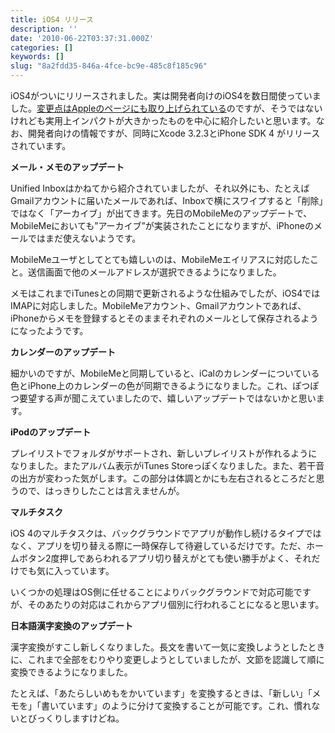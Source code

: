 ```yaml
---
title: iOS4 リリース
description: ''
date: '2010-06-22T03:37:31.000Z'
categories: []
keywords: []
slug: "8a2fdd35-846a-4fce-bc9e-485c8f185c96"
---
```

iOS4がついにリリースされました。実は開発者向けのiOS4を数日間使っていました。[変更点はAppleのページにも取り上げられている](http://www.apple.com/jp/iphone/softwareupdate/)のですが、そうではないけれども実用上インパクトが大きかったものを中心に紹介したいと思います。なお、開発者向けの情報ですが、同時にXcode 3.2.3とiPhone SDK 4 がリリースされています。

**メール・メモのアップデート**

Unified Inboxはかねてから紹介されていましたが、それ以外にも、たとえばGmailアカウントに届いたメールであれば、Inboxで横にスワイプすると「削除」ではなく「アーカイブ」が出てきます。先日のMobileMeのアップデートで、MobileMeにおいても”アーカイブ”が実装されたことになりますが、iPhoneのメールではまだ使えないようです。

MobileMeユーザとしてとても嬉しいのは、MobileMeエイリアスに対応したこと。送信画面で他のメールアドレスが選択できるようになりました。

メモはこれまでiTunesとの同期で更新されるような仕組みでしたが、iOS4ではIMAPに対応しました。MobileMeアカウント、Gmailアカウントであれば、iPhoneからメモを登録するとそのままそれぞれのメールとして保存されるようになったようです。

**カレンダーのアップデート**

細かいのですが、MobileMeと同期していると、iCalのカレンダーについている色とiPhone上のカレンダーの色が同期できるようになりました。これ、ぽつぽつ要望する声が聞こえていましたので、嬉しいアップデートではないかと思います。

**iPodのアップデート**

プレイリストでフォルダがサポートされ、新しいプレイリストが作れるようになりました。またアルバム表示がiTunes Storeっぽくなりました。また、若干音の出方が変わった気がします。この部分は体調とかにも左右されるところだと思うので、はっきりしたことは言えませんが。

**マルチタスク**

iOS 4のマルチタスクは、バックグラウンドでアプリが動作し続けるタイプではなく、アプリを切り替える際に一時保存して待避しているだけです。ただ、ホームボタン2度押しであらわれるアプリ切り替えがとても使い勝手がよく、それだけでも気に入っています。

いくつかの処理はOS側に任せることによりバックグラウンドで対応可能ですが、そのあたりの対応はこれからアプリ個別に行われることになると思います。

**日本語漢字変換のアップデート**

漢字変換がすこし新しくなりました。長文を書いて一気に変換しようとしたときに、これまで全部をむりやり変更しようとしていましたが、文節を認識して順に変換できるようになりました。

たとえば、「あたらしいめもをかいています」を変換するときは、「新しい」「メモを」「書いています」のように分けて変換することが可能です。これ、慣れないとびっくりしますけどね。